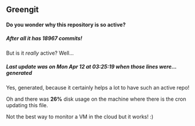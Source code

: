 ## Greengit

#### Do you wonder why this repository is so active?

##### After all it has 18967 commits!

But is it *really* active? Well...

##### Last update was on Mon Apr 12 at 03:25:19 when those lines were... generated

Yes, generated, because it certainly helps a lot to have such an active repo!

Oh and there was **26%** disk usage on the machine
where there is the cron updating this file.

Not the best way to monitor a VM in the cloud but it works! :)
